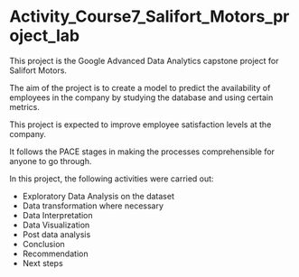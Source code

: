 # Activity_Course7_Salifort_Motors_project_lab
This project is the Google Advanced Data Analytics capstone project for Salifort Motors.  

The aim of the project is to create a model to predict the availability of employees in the company by studying the database and using certain metrics.

This project is expected to improve employee satisfaction levels at the company.

It follows the PACE stages in making the processes comprehensible for anyone to go through.

In this project, the following activities were carried out:
- Exploratory Data Analysis on the dataset
- Data transformation where necessary
- Data Interpretation
- Data Visualization
- Post data analysis
- Conclusion
- Recommendation
- Next steps
